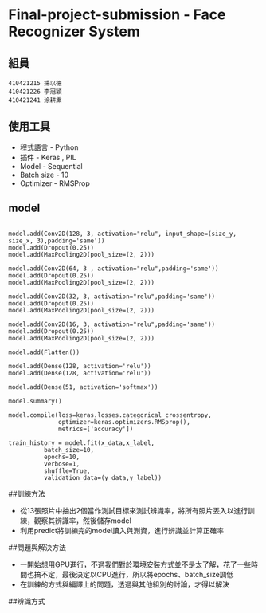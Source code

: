 # Final-project-submission - Face Recognizer System

## 組員
    410421215 揚以德
    410421226 李冠穎
    410421241 涂耕熏

## 使用工具
* 程式語言 - Python
* 插件 - Keras , PIL
* Model - Sequential
* Batch size - 10
* Optimizer - RMSProp

## model
```

model.add(Conv2D(128, 3, activation="relu", input_shape=(size_y, size_x, 3),padding='same'))
model.add(Dropout(0.25))
model.add(MaxPooling2D(pool_size=(2, 2)))

model.add(Conv2D(64, 3 , activation="relu",padding='same'))
model.add(Dropout(0.25))
model.add(MaxPooling2D(pool_size=(2, 2)))

model.add(Conv2D(32, 3, activation="relu",padding='same'))
model.add(Dropout(0.25))
model.add(MaxPooling2D(pool_size=(2, 2)))

model.add(Conv2D(16, 3, activation="relu",padding='same'))
model.add(Dropout(0.25))
model.add(MaxPooling2D(pool_size=(2, 2)))

model.add(Flatten())

model.add(Dense(128, activation='relu'))
model.add(Dense(128, activation='relu'))

model.add(Dense(51, activation='softmax'))

model.summary()

model.compile(loss=keras.losses.categorical_crossentropy,
              optimizer=keras.optimizers.RMSprop(),
              metrics=['accuracy'])

train_history = model.fit(x_data,x_label,
          batch_size=10,
          epochs=10,
          verbose=1,
          shuffle=True,
          validation_data=(y_data,y_label))
```

##訓練方法
* 從13張照片中抽出2個當作測試目標來測試辨識率，將所有照片丟入以進行訓練，觀察其辨識率，然後儲存model
* 利用predict將訓練完的model讀入與測資，進行辨識並計算正確率

##問題與解決方法
* 一開始想用GPU進行，不過我們對於環境安裝方式並不是太了解，花了一些時間也搞不定，最後決定以CPU進行，所以將epochs、batch_size調低
* 在訓練的方式與編譯上的問題，透過與其他組別的討論，才得以解決

##辨識方式

